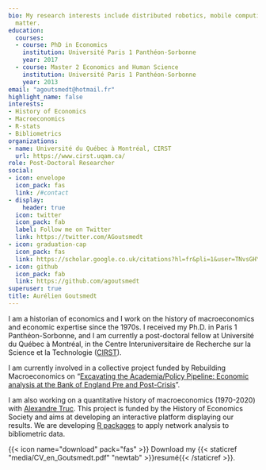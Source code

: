 ```yaml
---
bio: My research interests include distributed robotics, mobile computing and programmable
  matter.
education:
  courses:
  - course: PhD in Economics
    institution: Université Paris 1 Panthéon-Sorbonne
    year: 2017
  - course: Master 2 Economics and Human Science
    institution: Université Paris 1 Panthéon-Sorbonne
    year: 2013
email: "agoutsmedt@hotmail.fr"
highlight_name: false
interests:
- History of Economics
- Macroeconomics
- R-stats
- Bibliometrics
organizations:
- name: Université du Québec à Montréal, CIRST
  url: https://www.cirst.uqam.ca/
role: Post-Doctoral Researcher
social:
- icon: envelope
  icon_pack: fas
  link: /#contact
- display:
    header: true
  icon: twitter
  icon_pack: fab
  label: Follow me on Twitter
  link: https://twitter.com/AGoutsmedt
- icon: graduation-cap
  icon_pack: fas
  link: https://scholar.google.co.uk/citations?hl=fr&pli=1&user=TNvsGHYAAAAJ
- icon: github
  icon_pack: fab
  link: https://github.com/agoutsmedt
superuser: true
title: Aurélien Goutsmedt
---
```


I am a historian of economics and I work on the history of macroeconomics and economic expertise since the 1970s. I received my Ph.D. in Paris 1 Panthéon-Sorbonne, and I am currently a post-doctoral fellow at Université du Québec à Montréal, in the Centre Interuniversitaire de Recherche sur la Science et la Technologie ([CIRST](https://www.cirst.uqam.ca/)).

I am currently involved in a collective project funded by Rebuilding Macroeconomics on “[Excavating the Academia/Policy Pipeline: Economic analysis at the Bank of England Pre and Post-Crisis](https://www.rebuildingmacroeconomics.ac.uk/academia-policy-pipeline)”.

I am also working on a quantitative history of macroeconomics (1970-2020) with [Alexandre Truc](https://sites.google.com/view/alexandre-truc/home-and-contact). This project is funded by the History of Economics Society and aims at developing an interactive platform displaying our results. We are developing [R packages](https://github.com/agoutsmedt/biblionetwork) to apply network analysis to bibliometric data. 

{{< icon name="download" pack="fas" >}} Download my {{< staticref "media/CV_en_Goutsmedt.pdf" "newtab" >}}resumé{{< /staticref >}}.

